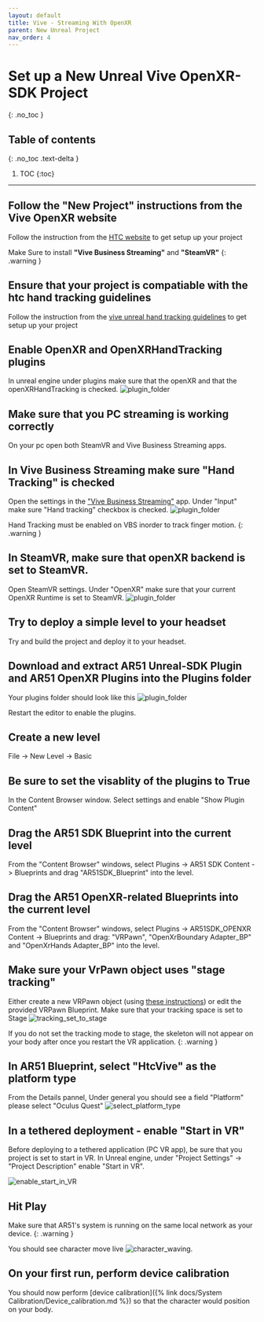 ```yaml
---
layout: default
title: Vive - Streaming With OpenXR
parent: New Unreal Project
nav_order: 4
---
```


# Set up a New Unreal Vive OpenXR-SDK Project
{: .no_toc }

## Table of contents
{: .no_toc .text-delta }

1. TOC
{:toc}

---


## Follow the "New Project" instructions from the Vive OpenXR website
Follow the instruction from the [HTC website](https://developer.vive.com/resources/openxr/openxr-pcvr/overview/)  to get setup up your project

Make Sure to install **"Vive Business Streaming"** and **"SteamVR"**
{: .warning }

## Ensure that your project is compatiable with the htc hand tracking guidelines
Follow the instruction from the [vive unreal hand tracking guidelines](https://developer.vive.com/resources/openxr/openxr-pcvr/tutorials/unreal-engine/integrate-hand-tracking-data-your-hand-model/)  to get setup up your project


## Enable OpenXR and OpenXRHandTracking plugins

In unreal engine under plugins make sure that the openXR and that the openXRHandTracking is checked.
![plugin_folder](/assets/images/unreal_openXR_plugin_enabled.png)

## Make sure that you PC streaming is working correctly
On your pc open both SteamVR and Vive Business Streaming apps.

## In Vive Business Streaming make sure "Hand Tracking" is checked
Open the settings in the ["Vive Business Streaming"](https://developer.vive.com/resources/openxr/openxr-pcvr/tutorials/set-up-vbs-for-focus-3/) app.
Under "Input" make sure "Hand tracking" checkbox is checked. ![plugin_folder](/assets/images/vive_streaming_hand_tracking.png)

Hand Tracking must be enabled on VBS inorder to track finger motion.
{: .warning }

## In SteamVR, make sure that openXR backend is set to SteamVR.
Open SteamVR settings.
Under "OpenXR" make sure that your current OpenXR Runtime is set to SteamVR.
![plugin_folder](/assets/images/steamvr_uses_openxr_backend.png)

## Try to deploy a simple level to your headset

Try and build the project and deploy it to your headset.

## Download and extract AR51 Unreal-SDK Plugin and AR51 OpenXR Plugins into the Plugins folder
Your plugins folder should look like this ![plugin_folder](/assets/images/unreal_plugin_folder_openXR.png)

Restart the editor to enable the plugins.

## Create a new level
File -> New Level -> Basic

## Be sure to set the visablity of the plugins to True
In the Content Browser window. Select settings and enable "Show Plugin Content"

## Drag the AR51 SDK Blueprint into the current level
From the "Content Browser" windows, select Plugins -> AR51 SDK Content -> Blueprints and drag "AR51SDK_Blueprint" into the level. 

## Drag the AR51 OpenXR-related Blueprints into the current level
From the "Content Browser" windows, select Plugins -> AR51SDK_OPENXR Content -> Blueprints and drag: "VRPawn", "OpenXrBoundary Adapter_BP" and "OpenXrHands Adapter_BP" into the level. 

## Make sure your VrPawn object uses "stage tracking"
Either create a new VRPawn object (using [these instructions](https://hub.vive.com/storage/docs/en-us/UnrealPlugin/VRPawn.html)) or edit the provided VRPawn Blueprint.
Make sure that your tracking space is set to Stage ![tracking_set_to_stage](/assets/images/unreal_vrpawn_tracking_origin_set_to_stage.png)

If you do not set the tracking mode to stage, the skeleton will not appear on your body after once you restart the VR application.
{: .warning }

## In AR51 Blueprint, select "HtcVive" as the platform type
From the Details pannel, Under general you should see a field "Platform" please select "Oculus Quest"  ![select_platform_type](/assets/images/unreal_select_plaform_type_wave.png)

## In a tethered deployment - enable "Start in VR"
Before deploying to a tethered application (PC VR app), be sure that you project is set to start in VR.
In Unreal engine, under "Project Settings" -> "Project Description" enable "Start in VR".

![enable_start_in_VR](/assets/images/unreal_engine_start_in_VR.png)


## Hit Play 
Make sure that AR51's system is running on the same local network as your device.
{: .warning }

You should see character move live ![character_waving](/assets/images/unreal_character_waving.png).

## On your first run, perform device calibration
You should now perform [device calibration]({% link docs/System Calibration/Device_calibration.md %})  so that the character would position on your body.


